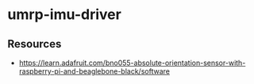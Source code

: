 # umrp-imu-driver
## Resources
- https://learn.adafruit.com/bno055-absolute-orientation-sensor-with-raspberry-pi-and-beaglebone-black/software
